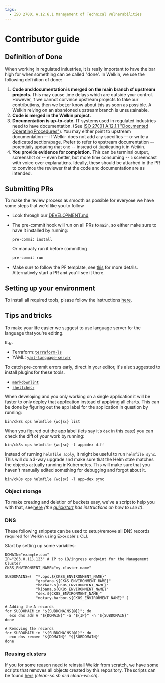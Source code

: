 ```yaml
---
tags:
  - ISO 27001 A.12.6.1 Management of Technical Vulnerabilities
---
```


# Contributor guide

## Definition of Done

When working in regulated industries, it is really important to have the bar high for when something can be called "done". In Welkin, we use the following definition of done:

1. **Code and documentation is merged on the main branch of upstream projects.** This may cause time delays which are outside your control. However, if we cannot convince upstream projects to take our contributions, then we better know about this as soon as possible. A Welkin relying on an abandoned upstream branch is unsustainable.
1. **Code is merged in the Welkin project.**
1. **Documentation is up-to-date.** IT systems used in regulated industries need to have documentation. (See [ISO 27001 A.12.1.1 "Documented Operating Procedures"](https://www.isms.online/iso-27001/annex-a-12-operations-security/)).
    You may either point to upstream documentation -- if Welkin does not add any specifics -- or write a dedicated section/page. Prefer to refer to upstream documentation -- potentially updating that one -- instead of duplicating it in Welkin.
1. **You provide evidence for completion.** This can be terminal output, screenshot or -- even better, but more time consuming -- a screencast with voice-over explanations. Ideally, these should be attached in the PR to convince the reviewer that the code and documentation are as intended.

## Submitting PRs

To make the review process as smooth as possible for everyone we have some steps that we'd like you to follow

- Look through our [DEVELOPMENT.md](https://github.com/elastisys/compliantkubernetes-apps/blob/main/DEVELOPMENT.md)

- The pre-commit hook will run on all PRs to `main`, so either make sure to have it installed by running:

  ```bash
  pre-commit install
  ```

  Or manually run it before committing

  ```bash
  pre-commit run
  ```

- Make sure to follow the PR template, see [this](https://raw.githubusercontent.com/elastisys/compliantkubernetes-apps/main/.github/pull_request_template.md) for more details.
  Alternatively start a PR and you'll see it there.

## Setting up your environment

To install all required tools, please follow the instructions [here](https://github.com/elastisys/compliantkubernetes-apps#requirements).

## Tips and tricks

To make your life easier we suggest to use language server for the language that you're editing.

E.g.

- Terraform: [`terraform-ls`](https://github.com/hashicorp/terraform-ls)
- YAML: [`yaml-language-server`](https://github.com/redhat-developer/yaml-language-server)

To catch pre-commit errors early, direct in your editor, it's also suggested to install plugins for these tools.

- [`markdownlint`](https://github.com/markdownlint/markdownlint/)
- [`shellcheck`](https://github.com/koalaman/shellcheck/)

When developing and you only working on a single application it will be faster to only deploy that application instead of applying all charts.
This can be done by figuring out the app label for the application in question by running:

```console
bin/ck8s ops helmfile {wc|sc} list
```

When you figured out the app label (lets say it's `dex` in this case) you can check the diff of your work by running:

```console
bin/ck8s ops helmfile {wc|sc} -l app=dex diff
```

Instead of running `helmfile apply`, it might be useful to run `helmfile sync`.
This will do a 3-way upgrade and make sure that the Helm state matches the objects actually running in Kubernetes.
This will make sure that you haven't manually edited something for debugging and forgot about it.

```console
bin/ck8s ops helmfile {wc|sc} -l app=dex sync
```

### Object storage

To make creating and deletion of buckets easy, we've a script to help you with that, see [here](https://github.com/elastisys/compliantkubernetes-apps/tree/main/scripts/S3) _(the [quickstart](https://github.com/elastisys/compliantkubernetes-apps#quickstart) has instructions on how to use it)_.

### DNS

These following snippets can be used to setup/remove all DNS records required for Welkin using Exoscale's CLI.

Start by setting up some variables:

```console
DOMAIN="example.com"
IP="203.0.113.123" # IP to LB/ingress endpoint for the Management Cluster
CK8S_ENVIRONMENT_NAME="my-cluster-name"

SUBDOMAINS=(  "*.ops.${CK8S_ENVIRONMENT_NAME}"
              "grafana.${CK8S_ENVIRONMENT_NAME}"
              "harbor.${CK8S_ENVIRONMENT_NAME}"
              "kibana.${CK8S_ENVIRONMENT_NAME}"
              "dex.${CK8S_ENVIRONMENT_NAME}"
              "notary.harbor.${CK8S_ENVIRONMENT_NAME}" )
```

```console
# Adding the A records
for SUBDOMAIN in "${SUBDOMAINS[@]}"; do
  exo dns add A "${DOMAIN}" -a "${IP}" -n "${SUBDOMAIN}"
done
```

```console
# Removing the records
for SUBDOMAIN in "${SUBDOMAINS[@]}"; do
  exo dns remove "${DOMAIN}" "${SUBDOMAIN}"
done
```

### Reusing clusters

If you for some reason need to reinstall Welkin from scratch, we have some scripts that removes all objects created by this repository.
The scripts can be found [here](https://github.com/elastisys/compliantkubernetes-apps/tree/main/scripts) _(clean-sc.sh and clean-wc.sh)_.
